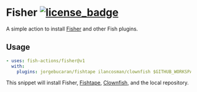 # Fisher [![license_badge][]][license]

A simple action to install [Fisher][] and other Fish plugins.

## Usage

```yml
- uses: fish-actions/fisher@v1
  with:
    plugins: jorgebucaran/fishtape ilancosman/clownfish $GITHUB_WORKSPACE
```

This snippet will install Fisher, [Fishtape], [Clownfish], and the local repository.

[clownfish]: https://github.com/ilancosman/clownfish
[fisher]: https://github.com/jorgebucaran/fisher
[fishtape]: https://github.com/jorgebucaran/fishtape
[license_badge]: https://img.shields.io/github/license/fish-actions/install-fish
[license]: LICENSE.md
